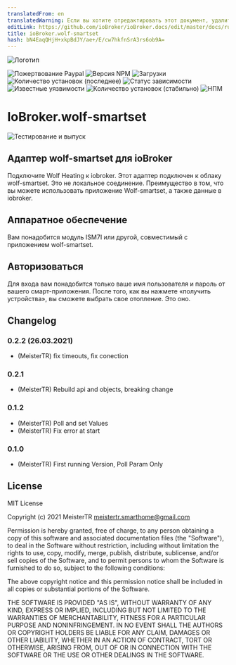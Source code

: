 ```yaml
---
translatedFrom: en
translatedWarning: Если вы хотите отредактировать этот документ, удалите поле «translatedFrom», в противном случае этот документ будет снова автоматически переведен
editLink: https://github.com/ioBroker/ioBroker.docs/edit/master/docs/ru/adapterref/iobroker.wolf-smartset/README.md
title: ioBroker.wolf-smartset
hash: bN4EaqQHjH+xkpBdJY/ae+/E/cw7hkfnSrA3rs6ob9A=
---
```

![Логотип](../../../en/adapterref/iobroker.wolf-smartset/admin/wolf-smartset.png)

![Пожертвование Paypal](https://img.shields.io/badge/paypal-donate%20|%20spenden-blue.svg)
![Версия NPM](http://img.shields.io/npm/v/iobroker.wolf-smartset.svg)
![Загрузки](https://img.shields.io/npm/dm/iobroker.wolf-smartset.svg)
![Количество установок (последнее)](http://iobroker.live/badges/wolf-smartset-installed.svg)
![Статус зависимости](https://img.shields.io/david/iobroker-community-adapters/iobroker.wolf-smartset.svg)
![Известные уязвимости](https://snyk.io/test/github/iobroker-community-adapters/ioBroker.wolf-smartset/badge.svg)
![Количество установок (стабильно)](http://iobroker.live/badges/wolf-smartset-stable.svg)
![НПМ](https://nodei.co/npm/iobroker.wolf-smartset.png?downloads=true)

# IoBroker.wolf-smartset
![Тестирование и выпуск](https://github.com/iobroker-community-adapters/ioBroker.wolf-smartset/workflows/Test%20and%20Release/badge.svg)

## Адаптер wolf-smartset для ioBroker
Подключите Wolf Heating к iobroker. Этот адаптер подключен к облаку wolf-smartset. Это не локальное соединение. Преимущество в том, что вы можете использовать приложение Wolf-smartset, а также данные в iobroker.

## Аппаратное обеспечение
Вам понадобится модуль ISM7I или другой, совместимый с приложением wolf-smartset.

## Авторизоваться
Для входа вам понадобится только ваше имя пользователя и пароль от вашего смарт-приложения. После того, как вы нажмете «получить устройства», вы сможете выбрать свое отопление. Это оно.

## Changelog
### 0.2.2 (26.03.2021)
* (MeisterTR) fix timeouts, fix conection
### 0.2.1
* (MeisterTR) Rebuild api and objects, breaking change
### 0.1.2
* (MeisterTR) Poll and set Values
* (MeisterTR) Fix error at start

### 0.1.0
* (MeisterTR) First running Version, Poll Param Only

## License
MIT License

Copyright (c) 2021 MeisterTR <meistertr.smarthome@gmail.com>

Permission is hereby granted, free of charge, to any person obtaining a copy
of this software and associated documentation files (the "Software"), to deal
in the Software without restriction, including without limitation the rights
to use, copy, modify, merge, publish, distribute, sublicense, and/or sell
copies of the Software, and to permit persons to whom the Software is
furnished to do so, subject to the following conditions:

The above copyright notice and this permission notice shall be included in all
copies or substantial portions of the Software.

THE SOFTWARE IS PROVIDED "AS IS", WITHOUT WARRANTY OF ANY KIND, EXPRESS OR
IMPLIED, INCLUDING BUT NOT LIMITED TO THE WARRANTIES OF MERCHANTABILITY,
FITNESS FOR A PARTICULAR PURPOSE AND NONINFRINGEMENT. IN NO EVENT SHALL THE
AUTHORS OR COPYRIGHT HOLDERS BE LIABLE FOR ANY CLAIM, DAMAGES OR OTHER
LIABILITY, WHETHER IN AN ACTION OF CONTRACT, TORT OR OTHERWISE, ARISING FROM,
OUT OF OR IN CONNECTION WITH THE SOFTWARE OR THE USE OR OTHER DEALINGS IN THE
SOFTWARE.

